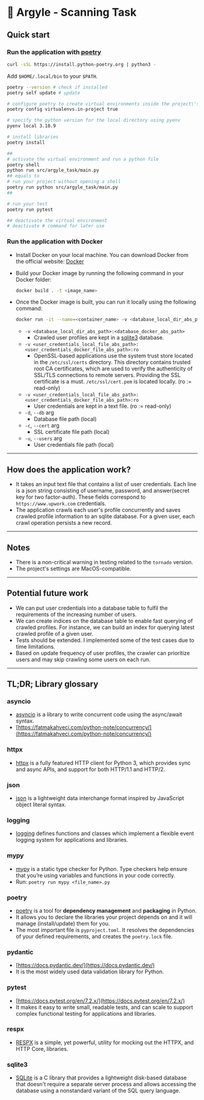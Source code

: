 # 🦦 Argyle - Scanning Task

## Quick start

### Run the application with [poetry](#place1)

```bash
curl -sSL https://install.python-poetry.org | python3 -
```

Add `$HOME/.local/bin` to your `$PATH`.

```bash
poetry --version # check if installed
poetry self update # update

# configure poetry to create virtual environments inside the project\'s root directory
poetry config virtualenvs.in-project true

# specify the python version for the local directory using pyenv
pyenv local 3.10.9

# install libraries
poetry install

##
# activate the virtual environment and run a python file
poetry shell 
python run src/argyle_task/main.py
## equals to
# run your project without opening a shell
poetry run python src/argyle_task/main.py
##

# run your test
poetry run pytest

## deactivate the virtual environment
# deactivate # command for later use
```

### Run the application with Docker

- Install Docker on your local machine. You can download Docker from the official website: [Docker](https://docs.docker.com/desktop/install/mac-install/)

- Build your Docker image by running the following command in your Docker folder:

  ```bash
  docker build . -t <image_name>
  ```

- Once the Docker image is built, you can run it locally using the following command:

  ```bash
  docker run -it --name=<container_name> -v <database_local_dir_abs_path>:<database_docker_abs_path> -v /etc/ssl/cert.pem:<cert_file_docker_abs_path>:ro -v <user_credentials_local_file_abs_path>:<user_credentials_docker_file_abs_path>:ro <image_name> poetry run python src/argyle_task/main.py --db <database_docker_abs_path>/db.sqlite --cert <cert_file_docker_abs_path> --users <user_credentials_docker_file_abs_path>
  ```

  - `-v <database_local_dir_abs_path>:<database_docker_abs_path>`
    - Crawled user profiles are kept in a [sqlite3](#place2) database.
  - `-v <user_credentials_local_file_abs_path>:<user_credentials_docker_file_abs_path>:ro`
    - OpenSSL-based applications use the system trust store located in the `/etc/ssl/certs` directory. This directory contains trusted root CA certificates, which are used to verify the authenticity of SSL/TLS connections to remote servers. Providing the SSL certificate is a must. `/etc/ssl/cert.pem` is located locally. (ro := read-only)
  - `-v <user_credentials_local_file_abs_path>:<user_credentials_docker_file_abs_path>:ro`
    - User credentials are kept in a text file. (ro := read-only)
  - `-d`, `--db` arg
    - Database file path (local)
  - `-c`, `--cert` arg
    - SSL certificate file path (local)
  - `-u`, `--users` arg
    - User credentials file path (local)

---

## How does the application work?

- It takes an input text file that contains a list of user credentials. Each line is a json string consisting of username, password, and answer(secret key for two factor-auth). These fields correspond to `https://www.upwork.com` credentials.
- The application crawls each user's profile concurrently and saves crawled profile information to an sqlite database. For a given user, each crawl operation persists a new record.

---

## Notes

- There is a non-critical warning in testing related to the `tornado` version.
- The project's settings are MacOS-compatible.

---

## Potential future work

- We can put user credentials into a database table to fulfil the requirements of the increasing number of users.
- We can create indices on the database table to enable fast querying of crawled profiles. For instance, we can build an index for querying latest crawled profile of a given user.
- Tests should be extended. I implemented some of the test cases due to time limitations.
- Based on update frequency of user profiles, the crawler can prioritize users and may skip crawling some users on each run.

---

## TL;DR; Library glossary

### asyncio

- [asyncio](https://docs.python.org/3/library/asyncio.html) is a library to write concurrent code using the async/await syntax.
- [https://fatmakahveci.com/python-note/concurrency/](https://fatmakahveci.com/python-note/concurrency/)

### httpx

- [httpx](https://www.python-httpx.org/) is a fully featured HTTP client for Python 3, which provides sync and async APIs, and support for both HTTP/1.1 and HTTP/2.

### json

- [json](https://docs.python.org/3/library/json.html) is a lightweight data interchange format inspired by JavaScript object literal syntax.

### logging

- [logging](https://docs.python.org/3/library/logging.html?highlight=logging#module-logging) defines functions and classes which implement a flexible event logging system for applications and libraries.

### mypy

- [mypy](https://mypy.readthedocs.io/en/stable/) is a static type checker for Python. Type checkers help ensure that you’re using variables and functions in your code correctly.
- Run: `poetry run mypy <file_name>.py`

### <span id="place1">poetry</span>

- [poetry](https://python-poetry.org/) is a tool for **dependency management** and **packaging** in Python.
- It allows you to declare the libraries your project depends on and it will manage (install/update) them for you.
- The most important file is `pyproject.toml`. It resolves the dependencies of your defined requirements, and creates the `poetry.lock` file.

### pydantic

- [https://docs.pydantic.dev/](https://docs.pydantic.dev/)
- It is the most widely used data validation library for Python.

### pytest

- [https://docs.pytest.org/en/7.2.x/](https://docs.pytest.org/en/7.2.x/)
- It makes it easy to write small, readable tests, and can scale to support complex functional testing for applications and libraries.

### respx

- [RESPX](https://github.com/lundberg/respx) is a simple, yet powerful, utility for mocking out the HTTPX, and HTTP Core, libraries.

### <span id="place2">sqlite3</span>

- [SQLite](https://docs.python.org/3.8/library/sqlite3.html) is a C library that provides a lightweight disk-based database that doesn't require a separate server process and allows accessing the database using a nonstandard variant of the SQL query language.
